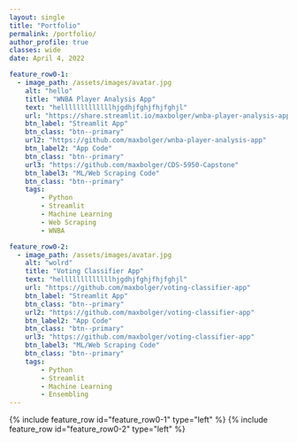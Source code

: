 ```yaml
---
layout: single
title: "Portfolio"
permalink: /portfolio/
author_profile: true
classes: wide
date: April 4, 2022

feature_row0-1:
  - image_path: /assets/images/avatar.jpg
    alt: "hello"
    title: "WNBA Player Analysis App"
    text: "helllllllllllllhjgdhjfghjfhjfghjl"
    url: "https://share.streamlit.io/maxbolger/wnba-player-analysis-app/main"
    btn_label: "Streamlit App"
    btn_class: "btn--primary"
    url2: "https://github.com/maxbolger/wnba-player-analysis-app"
    btn_label2: "App Code"
    btn_class: "btn--primary"
    url3: "https://github.com/maxbolger/CDS-5950-Capstone"
    btn_label3: "ML/Web Scraping Code"
    btn_class: "btn--primary"
    tags:
        - Python
        - Streamlit
        - Machine Learning
        - Web Scraping
        - WNBA

feature_row0-2:
  - image_path: /assets/images/avatar.jpg
    alt: "wolrd"
    title: "Voting Classifier App"
    text: "helllllllllllllhjgdhjfghjfhjfghjl"
    url: "https://github.com/maxbolger/voting-classifier-app"
    btn_label: "Streamlit App"
    btn_class: "btn--primary"
    url2: "https://github.com/maxbolger/voting-classifier-app"
    btn_label2: "App Code"
    btn_class: "btn--primary"
    url3: "https://github.com/maxbolger/voting-classifier-app"
    btn_label3: "ML/Web Scraping Code"
    btn_class: "btn--primary"
    tags:
        - Python
        - Streamlit
        - Machine Learning
        - Ensembling       
---
```


{% include feature_row id="feature_row0-1" type="left" %}
<a name="WNBA Project"></a>
{% include feature_row id="feature_row0-2" type="left" %}
<a name="Python app"></a>

